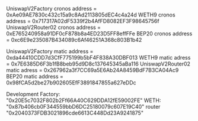  UniswapV2Factory cronos  address = 0xAe09AE7830c432c15a9c8Ad2113805dEC4c4a24d
 WETH9 cronos  address = 0x717317A02dF5339f2b4AfFD8082EF3F98645756f
 UniswapV2Router02 cronos  address = 0xE765240958a91DF0cF878b8a4ED23D5FF8effFFe
 BEP20 cronos address =  0xc6E9e235087B434089c6Af46251A368c803B1b42
 

 UniswapV2Factory matic   address = 0xda44410CDD7d3CfF775199b5bF4F838A30DBF013
 WETH9 matic adress = 0x7E6385D6F3b1fB8beb95d9D8c137645345aBa116
 UniswapV2Router02 matic adress =  0x267962a3f7CC69a5E6Ab24A8459BdF7B3CA04Ac9
 BEP20 matic address = 0x98fCA5d2be27b902605EfF3891847855a627eDDc
 
 Development
 Factory: "0x20E5c7032F802b2Ff66A40C629DDA12fE59002FE"
 WETH: "0x87b406cb0F344559bbD6DC25180079c607E19C40"
 router "0x2040373FDB3021896cde6613C448Dd23A9241875"